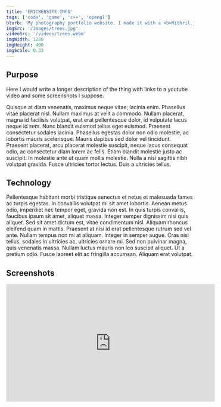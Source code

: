 ```yaml
---
title: 'ERICWEBSITE.INFO'
tags: ['code', 'game', 'c++', 'opengl']
blurb: 'My photography portfolio website. I made it with a <b>Mithril.js</b> front-end and a headless <b>Ghost CMS</b> backend both served from <b>Docker</b> containers on my <b>Digital Ocean</b> droplet'
imgSrc: '/images/trees.jpg'
videoSrc: '/videos/trees.webm'
imgWidth: 1280
imgHeight: 400
imgScale: 0.33
---
```


## Purpose

Here I would write a longer description of the thing with links to a youtube video and some screenshots I suppose. 

Quisque at diam venenatis, maximus neque vitae, lacinia enim. Phasellus vitae placerat nisl. Nullam maximus at velit a commodo. Nullam placerat, magna id facilisis volutpat, erat erat pellentesque dolor, id vulputate lacus neque id sem. Nunc blandit euismod tellus eget euismod. Praesent consectetur sodales lacinia. Phasellus egestas dolor non odio molestie, ac lobortis mauris scelerisque. Mauris dapibus sed dolor vel tincidunt. Praesent placerat, arcu placerat molestie suscipit, neque lacus consequat odio, ac consectetur diam lorem ac felis. Etiam blandit molestie justo ac suscipit. In molestie ante ut quam mollis molestie. Nulla a nisi sagittis nibh volutpat gravida. Fusce ultricies tortor lectus. Duis a ultricies tellus.

## Technology

Pellentesque habitant morbi tristique senectus et netus et malesuada fames ac turpis egestas. In convallis volutpat mi sit amet lobortis. Aenean metus odio, imperdiet nec tempor eget, gravida non est. In quis turpis convallis, faucibus ipsum sit amet, aliquet massa. Integer semper dignissim nisi quis aliquet. Sed sit amet dictum est, vitae condimentum nisl. Aliquam rhoncus eleifend quam in mattis. Praesent at nisi id erat pellentesque rutrum sed vel ante. Nullam tempus non mi at aliquam. Integer in semper augue. Cras nisi tellus, sodales in ultricies ac, ultricies ornare mi. Sed non pulvinar magna, quis venenatis massa. Nullam luctus mauris non leo suscipit aliquet. Ut a pretium odio. Fusce laoreet elit ac fringilla accumsan. Aliquam erat volutpat. 

## Screenshots

<iframe width="560" height="315" src="https://www.youtube.com/embed/RqxIXjN6QiI" title="YouTube video player" frameborder="0" allow="accelerometer; autoplay; clipboard-write; encrypted-media; gyroscope; picture-in-picture; web-share" allowfullscreen></iframe>